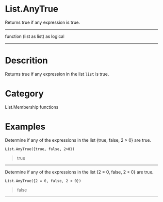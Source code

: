 ﻿# List.AnyTrue
Returns true if any expression is true.
***
function (list as list) as logical
***
# Descrition 
Returns true if any expression in the list <code>list</code> is true.
# Category 
List.Membership functions
# Examples 
Determine if any of the expressions in the list {true, false, 2 > 0} are true.
```
List.AnyTrue({true, false, 2>0})
```
> true
***
Determine if any of the expressions in the list {2 = 0, false, 2 < 0} are true.
```
List.AnyTrue({2 = 0, false, 2 < 0})
```
> false
***
